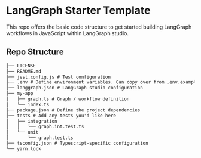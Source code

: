 # LangGraph Starter Template

This repo offers the basic code structure to get started building LangGraph workflows in JavaScript within LangGraph studio.


## Repo Structure

```txt
├── LICENSE
├── README.md
├── jest.config.js # Test configuration
├── .env # Define environment variables. Can copy over from .env.example
├── langgraph.json # LangGraph studio configuration
├── my-app
│   ├── graph.ts # Graph / workflow definition
│   └── index.ts
├── package.json # Define the project dependencies
├── tests # Add any tests you'd like here
│   ├── integration
│   │   └── graph.int.test.ts
│   └── unit
│       └── graph.test.ts
├── tsconfig.json # Typescript-specific configuration
└── yarn.lock
```
